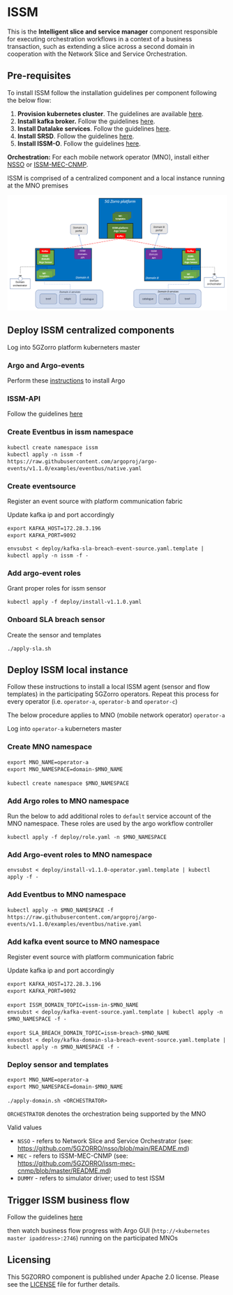# ISSM

This is the __Intelligent slice and service manager__ component responsible for executing orchestration workflows in a context of a business transaction, such as extending a slice across a second domain in cooperation with the Network Slice and Service Orchestration.

## Pre-requisites

To install ISSM follow the installation guidelines per component following the below flow:
1. **Provision kubernetes cluster**. The guidelines are available [here](docs/kubernetes.md).
2. **Install kafka broker.** Follow the guidelines [here](docs/kafka.md).
3. **Install Datalake services**. Follow the guidelines [here](https://github.com/5GZORRO/datalake).
4. **Install SRSD**. Follow the guidelines [here](https://github.com/5GZORRO/Smart-Resource-and-Service-Discovery-application/tree/main/demo_June_21).
5. **Install ISSM-O**. Follow the guidelines [here](https://github.com/5GZORRO/issm-optimizer).

**Orchestration:**
For each mobile network operator (MNO), install either [NSSO](https://github.com/5GZORRO/nsso) or [ISSM-MEC-CNMP](https://github.com/5GZORRO/issm-mec-cnmp).

ISSM is comprised of a centralized component and a local instance running at the MNO premises

![Testbed](images/issm-distributed-0.5.png)


## Deploy ISSM centralized components

Log into 5GZorro platform kuberneters master

### Argo and Argo-events

Perform these [instructions](./docs/argo.md) to install Argo

### ISSM-API

Follow the guidelines [here](./api/README.md)

### Create Eventbus in issm namespace

```
kubectl create namespace issm
kubectl apply -n issm -f https://raw.githubusercontent.com/argoproj/argo-events/v1.1.0/examples/eventbus/native.yaml
```

### Create eventsource

Register an event source with platform communication fabric

Update kafka ip and port accordingly

```
export KAFKA_HOST=172.28.3.196
export KAFKA_PORT=9092
```

```
envsubst < deploy/kafka-sla-breach-event-source.yaml.template | kubectl apply -n issm -f -
```

### Add argo-event roles

Grant proper roles for issm sensor

```
kubectl apply -f deploy/install-v1.1.0.yaml
```

### Onboard SLA breach sensor

Create the sensor and templates

```
./apply-sla.sh
```

## Deploy ISSM local instance

Follow these instructions to install a local ISSM agent (sensor and flow templates) in the participating 5GZorro operators. Repeat this process for every operator (i.e. `operator-a`, `operator-b` and `operator-c`)

The below procedure applies to MNO (mobile network operator) `operator-a`

Log into `operator-a` kuberneters master

### Create MNO namespace

```
export MNO_NAME=operator-a
export MNO_NAMESPACE=domain-$MNO_NAME

kubectl create namespace $MNO_NAMESPACE
```

### Add Argo roles to MNO namespace

Run the below to add additional roles to `default` service account of the MNO namespace. These roles are used by the argo workflow controller

```
kubectl apply -f deploy/role.yaml -n $MNO_NAMESPACE
```

### Add Argo-event roles to MNO namespace

```
envsubst < deploy/install-v1.1.0-operator.yaml.template | kubectl apply -f -
```

### Add Eventbus to MNO namespace

```
kubectl apply -n $MNO_NAMESPACE -f https://raw.githubusercontent.com/argoproj/argo-events/v1.1.0/examples/eventbus/native.yaml
```

### Add kafka event source to MNO namespace

Register event source with platform communication fabric

Update kafka ip and port accordingly

```
export KAFKA_HOST=172.28.3.196
export KAFKA_PORT=9092

export ISSM_DOMAIN_TOPIC=issm-in-$MNO_NAME
envsubst < deploy/kafka-event-source.yaml.template | kubectl apply -n $MNO_NAMESPACE -f -

export SLA_BREACH_DOMAIN_TOPIC=issm-breach-$MNO_NAME
envsubst < deploy/kafka-domain-sla-breach-event-source.yaml.template | kubectl apply -n $MNO_NAMESPACE -f -
```

### Deploy sensor and templates

```
export MNO_NAME=operator-a
export MNO_NAMESPACE=domain-$MNO_NAME

./apply-domain.sh <ORCHESTRATOR>
```

`ORCHESTRATOR` denotes the orchestration being supported by the MNO

Valid values

* `NSSO`  - refers to Network Slice and Service Orchestrator (see: https://github.com/5GZORRO/nsso/blob/main/README.md)
* `MEC`   - refers to ISSM-MEC-CNMP (see: https://github.com/5GZORRO/issm-mec-cnmp/blob/master/README.md)
* `DUMMY` - refers to simulator driver; used to test ISSM

## Trigger ISSM business flow

Follow the guidelines [here](./api/README.md#api)

then watch business flow progress with Argo GUI (`http://<kubernetes master ipaddress>:2746`) running on the participated MNOs

## Licensing

This 5GZORRO component is published under Apache 2.0 license. Please see the [LICENSE](./LICENSE) file for further details.